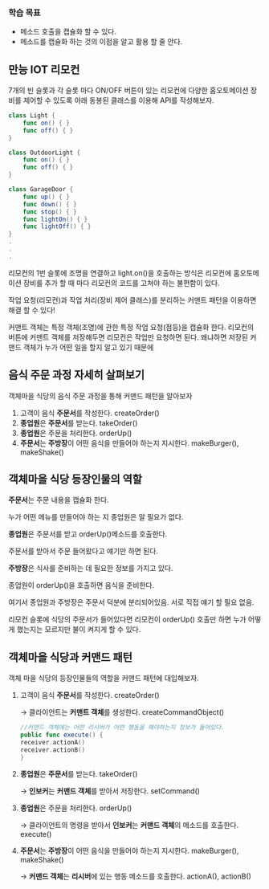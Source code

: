 ### 학습 목표

- 메소드 호출을 캡슐화 할 수 있다.
- 메소드를 캡슐화 하는 것의 이점을 알고 활용 할 줄 안다.

## 만능 IOT 리모컨

7개의 빈 슬롯과 각 슬롯 마다 ON/OFF 버튼이 있는 리모컨에 다양한 홈오토메이션 장비를 제어할 수 있도록 아래 동봉된 클래스를 이용해 API를 작성해보자.

```swift
class Light {
	func on() { }
	func off() { }
}

class OutdoorLight {
	func on() { }
	func off() { }
}

class GarageDoor {
	func up() { }
	func down() { }
	func stop() { }
	func lightOn() { }
	func lightOff() { }
}
.
.
.
```

리모컨의 1번 슬롯에 조명을 연결하고 light.on()을 호출하는 방식은 리모컨에 홈오토메이션 장비를 추가 할 때 마다 리모컨의 코드를 고쳐야 하는 불편함이 있다.

작업 요청(리모컨)과 작업 처리(장비 제어 클래스)를 분리하는 커맨트 패턴을 이용하면 해결 할 수 있다!

커맨트 객체는 특정 객체(조명)에 관한 특정 작업 요청(점등)을 캡슐화 한다. 리모컨의 버튼에 커맨트 객체를 저장해두면 리모컨은 작업만 요청하면 된다. 왜냐하면 저장된 커맨드 객체가 누가 어떤 일을 할지 알고 있기 때문에

## 음식 주문 과정 자세히 살펴보기

객체마을 식당의 음식 주문 과정을 통해 커맨드 패턴을 알아보자

1. 고객이 음식 **주문서**를 작성한다. createOrder()
2. **종업원**은 **주문서**를 받는다. takeOrder()
3. **종업원**은 주문을 처리한다. orderUp()
4. **주문서**는 **주방장**이 어떤 음식을 만들어야 하는지 지시한다. makeBurger(), makeShake()

## 객체마을 식당 등장인물의 역할

**주문서**는 주문 내용을 캡슐화 한다.

누가 어떤 메뉴를 만들어야 하는 지 종업원은 알 필요가 없다.

**종업원**은 주문서를 받고 orderUp()메소드를 호출한다.

주문서를 받아서 주문 들어왔다고 얘기만 하면 된다.

**주방장**은 식사를 준비하는 데 필요한 정보를 가지고 있다.

종업원이 orderUp()을 호출하면 음식을 준비한다.

여기서 종업원과 주방장은 주문서 덕분에 분리되어있음. 서로 직접 얘기 할 필요 없음.

리모컨 슬롯에 식당의 주문서가 들어있다면 리모컨이 orderUp() 호출만 하면 누가 어떻게 했는지는 모르지만 불이 켜지게 할 수 있다.

## 객체마을 식당과 커맨드 패턴

객체 마을 식당의 등장인물들의 역할을 커맨드 패턴에 대입해보자.

1. 고객이 음식 **주문서**를 작성한다. createOrder()

   → 클라이언트는 **커맨트 객체**를 생성한다. createCommandObject()

    ```swift
    //커맨드 객체에는 어떤 리시버가 어떤 행동을 해야하는지 정보가 들어있다.
    public func execute() {
    receiver.actionA()
    receiver.actionB()
    }
    ```

2. **종업원**은 **주문서**를 받는다. takeOrder()

   → **인보커**는 **커맨드 객체**를 받아서 저장한다. setCommand()

3. **종업원**은 주문을 처리한다. orderUp()

   → 클라이언트의 명령을 받아서 **인보커**는 **커맨드 객체**의 메소드를 호출한다. execute()

4. **주문서**는 **주방장**이 어떤 음식을 만들어야 하는지 지시한다. makeBurger(), makeShake()

   → **커맨드 객체**는 **리시버**에 있는 행동 메소드를 호출한다. actionA(), actionB()